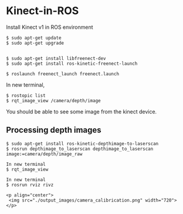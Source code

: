# Kinect-in-ROS
Install Kinect v1 in ROS environment


```
$ sudo apt-get update
$ sudo apt-get upgrade


$ sudo apt-get install libfreenect-dev
$ sudo apt-get install ros-kinetic-freenect-launch

$ roslaunch freenect_launch freenect.launch

```
In new terminal, 
```
$ rostopic list
$ rqt_image_view /camera/depth/image
```
You should be able to see some image from the kinect device. 

## Processing depth images
```
$ sudo apt-get install ros-kinetic-depthimage-to-laserscan
$ rosrun depthimage_to_laserscan depthimage_to_laserscan image:=camera/depth/image_raw

In new terminal
$ rqt_image_view

In new terminal
$ rosrun rviz rivz

<p align="center">
 <img src="./output_images/camera_calibrication.png" width="720">
</p>

